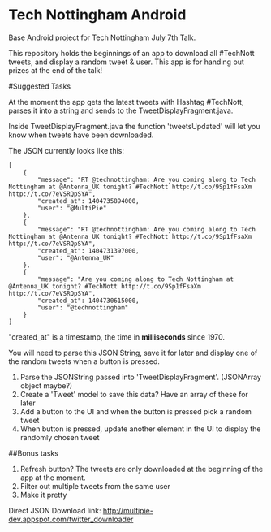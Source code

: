 Tech Nottingham Android
================

Base Android project for Tech Nottingham July 7th Talk.

This repository holds the beginnings of an app to download all #TechNott tweets, and display a random tweet & user. This app is for handing out prizes at the end of the talk!

#Suggested Tasks

At the moment the app gets the latest tweets with Hashtag #TechNott, parses it into a string and sends to the TweetDisplayFragment.java.

Inside TweetDisplayFragment.java the function 'tweetsUpdated' will let you know when tweets have been downloaded.

The JSON currently looks like this:
```
[
    {
        "message": "RT @technottingham: Are you coming along to Tech Nottingham at @Antenna_UK tonight? #TechNott http://t.co/9Sp1fFsaXm http://t.co/7eVSRQpSYA",
        "created_at": 1404735894000,
        "user": "@MultiPie"
    },
    {
        "message": "RT @technottingham: Are you coming along to Tech Nottingham at @Antenna_UK tonight? #TechNott http://t.co/9Sp1fFsaXm http://t.co/7eVSRQpSYA",
        "created_at": 1404731397000,
        "user": "@Antenna_UK"
    },
    {
        "message": "Are you coming along to Tech Nottingham at @Antenna_UK tonight? #TechNott http://t.co/9Sp1fFsaXm http://t.co/7eVSRQpSYA",
        "created_at": 1404730615000,
        "user": "@technottingham"
    }
]
```

"created_at" is a timestamp, the time in **milliseconds** since 1970.

You will need to parse this JSON String, save it for later and display one of the random tweets when a button is pressed.

1. Parse the JSONString passed into 'TweetDisplayFragment'. (JSONArray object maybe?)
2. Create a 'Tweet' model to save this data? Have an array of these for later
3. Add a button to the UI and when the button is pressed pick a random tweet
4. When button is pressed, update another element in the UI to display the randomly chosen tweet

##Bonus tasks

1. Refresh button? The tweets are only downloaded at the beginning of the app at the moment.
2. Filter out multiple tweets from the same user
3. Make it pretty

Direct JSON Download link:
http://multipie-dev.appspot.com/twitter_downloader


